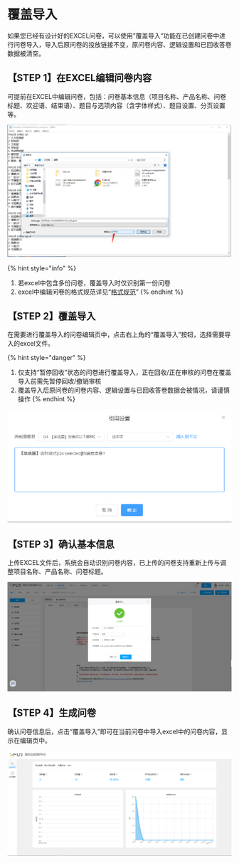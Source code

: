 # 覆盖导入

如果您已经有设计好的EXCEL问卷，可以使用”覆盖导入“功能在已创建问卷中进行问卷导入，导入后原问卷的投放链接不变，原问卷内容、逻辑设置和已回收答卷数据被清空。

## 【STEP 1】在EXCEL编辑问卷内容

可提前在EXCEL中编辑问卷，包括：问卷基本信息（项目名称、产品名称、问卷标题、欢迎语、结束语）、题目与选项内容（含字体样式）、题目设置、分页设置等。

![EXCEL&#x7F16;&#x8F91;&#x95EE;&#x5377;&#x5185;&#x5BB9;](../../.gitbook/assets/image%20%28351%29.png)

{% hint style="info" %}
1. 若excel中包含多份问卷，覆盖导入时仅识别第一份问卷
2. excel中编辑问卷的格式规范详见“[格式规范](https://imur.gitbook.io/help_center/cao-zuo-zhi-yin/chuang-jian-wen-juan/dao-ru-wen-juan#ge-shi-gui-fan)”
{% endhint %}

## 【STEP 2】覆盖导入

在需要进行覆盖导入的问卷编辑页中，点击右上角的“覆盖导入”按钮，选择需要导入的excel文件。

{% hint style="danger" %}
1. 仅支持“暂停回收”状态的问卷进行覆盖导入，正在回收/正在审核的问卷在覆盖导入前需先暂停回收/撤销审核
2. 覆盖导入后原问卷的问卷内容、逻辑设置与已回收答卷数据会被情况，请谨慎操作
{% endhint %}

![&#x8986;&#x76D6;&#x5BFC;&#x5165;](../../.gitbook/assets/image%20%2874%29.png)

## 【STEP 3】确认基本信息

上传EXCEL文件后，系统会自动识别问卷内容，已上传的问卷支持重新上传与调整项目名称、产品名称、问卷标题。

![&#x4E0A;&#x4F20;&#x95EE;&#x5377;&#x6210;&#x529F;](../../.gitbook/assets/image%20%2841%29.png)

## 【STEP 4】生成问卷 

确认问卷信息后，点击“覆盖导入”即可在当前问卷中导入excel中的问卷内容，显示在编辑页中。

![&#x8986;&#x76D6;&#x5BFC;&#x5165;&#x5B8C;&#x6210;](../../.gitbook/assets/image%20%28131%29.png)

